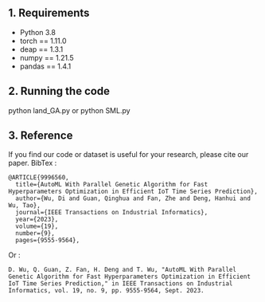 ## 1. Requirements
- Python 3.8
- torch == 1.11.0
- deap == 1.3.1
- numpy == 1.21.5
- pandas == 1.4.1

## 2. Running the code
python land_GA.py or python SML.py

## 3. Reference
If you find our code or dataset is useful for your research, please cite our paper.
BibTex :
```
@ARTICLE{9996560,
  title={AutoML With Parallel Genetic Algorithm for Fast Hyperparameters Optimization in Efficient IoT Time Series Prediction}, 
  author={Wu, Di and Guan, Qinghua and Fan, Zhe and Deng, Hanhui and Wu, Tao},
  journal={IEEE Transactions on Industrial Informatics}, 
  year={2023},
  volume={19},
  number={9},
  pages={9555-9564},
```
Or :
```
D. Wu, Q. Guan, Z. Fan, H. Deng and T. Wu, "AutoML With Parallel Genetic Algorithm for Fast Hyperparameters Optimization in Efficient IoT Time Series Prediction," in IEEE Transactions on Industrial Informatics, vol. 19, no. 9, pp. 9555-9564, Sept. 2023.
```
